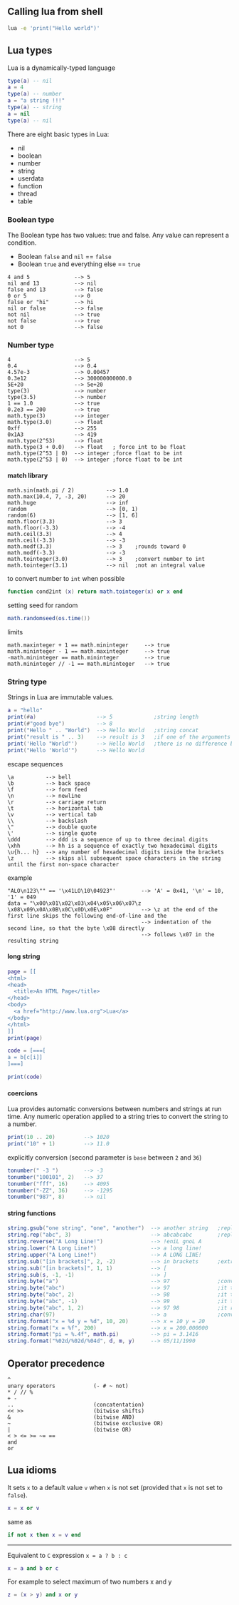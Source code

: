 ## Calling lua from shell 
```bash
lua -e 'print("Hello world")'
```

## Lua types

Lua is a dynamically-typed language

```lua
type(a) -- nil
a = 4
type(a) -- number
a = "a string !!!"
type(a) -- string
a = nil
type(a) -- nil
```

There are eight basic types in Lua: 

* nil
* boolean
* number
* string
* userdata
* function
* thread
* table

### Boolean type

The Boolean type has two values: true and false. Any value can represent a condition.
* Boolean `false` and `nil` == `false`
* Boolean `true` and everything else == `true`

```
4 and 5              --> 5
nil and 13           --> nil
false and 13         --> false
0 or 5               --> 0
false or "hi"        --> hi
nil or false         --> false
not nil              --> true
not false            --> true
not 0                --> false
```

### Number type

```
4                    --> 5
0.4                  --> 0.4
4.57e-3              --> 0.00457
0.3e12               --> 300000000000.0
5E+20                --> 5e+20
type(3)              --> number
type(3.5)            --> number
1 == 1.0             --> true
0.2e3 == 200         --> true
math.type(3)         --> integer
math.type(3.0)       --> float
0xff                 --> 255
0x1A3                --> 419
math.type(2^53)      --> float
math.type(3 + 0.0)   --> float   ; force int to be float
math.type(2^53 | 0)  --> integer ;force float to be int
math.type(2^53 | 0)  --> integer ;force float to be int
```

#### match library

```
math.sin(math.pi / 2)          --> 1.0
math.max(10.4, 7, -3, 20)      --> 20
math.huge                      --> inf
random                         --> [0, 1)
random(6)                      --> [1, 6]
math.floor(3.3)                --> 3
math.floor(-3.3)               --> -4
math.ceil(3.3)                 --> 4
math.ceil(-3.3)                --> -3
math.modf(3.3)                 --> 3    ;rounds toward 0
math.modf(-3.3)                --> -3
math.tointeger(3.0)            --> 3    ;convert number to int
math.tointeger(3.1)            --> nil  ;not an integral value
```

to convert number to `int` when possible
```lua
function cond2int (x) return math.tointeger(x) or x end
```

setting seed for random
```lua
math.randomseed(os.time())
```

limits
```
math.maxinteger + 1 == math.mininteger     --> true
math.mininteger - 1 == math.maxinteger     --> true
-math.mininteger == math.mininteger        --> true
math.mininteger // -1 == math.mininteger   --> true
```
### String type

Strings in Lua are immutable values.

```lua
a = "hello"
print(#a)                   --> 5             ;string length
print(#"good bye")          --> 8
print("Hello " .. "World")  --> Hello World   ;string concat
print("result is " .. 3)    --> result is 3   ;if one of the arguments is an int lua converts it to string
print('Hello "World"')      --> Hello World   ;there is no difference between "" and ''
print("Hello 'World'")      --> Hello World
```

escape sequences

```
\a          --> bell
\b          --> back space
\f          --> form feed
\n          --> newline
\r          --> carriage return
\t          --> horizontal tab
\v          --> vertical tab
\\          --> backslash
\"          --> double quote
\'          --> single quote
\ddd        --> ddd is a sequence of up to three decimal digits
\xhh        --> hh is a sequence of exactly two hexadecimal digits
\u{h... h}  --> any number of hexadecimal digits inside the brackets
\z          --> skips all subsequent space characters in the string until the first non-space character
```

example

```
"ALO\n123\"" == '\x41LO\10\04923"'        --> 'A' = 0x41, '\n' = 10, '1' = 049
data = "\x00\x01\x02\x03\x04\x05\x06\x07\z
\x08\x09\x0A\x0B\x0C\x0D\x0E\x0F"         --> \z at the end of the first line skips the following end-of-line and the 
                                          --> indentation of the second line, so that the byte \x08 directly 
                                          --> follows \x07 in the resulting string
```

#### long string

```lua
page = [[
<html>
<head>
  <title>An HTML Page</title>
</head>
<body>
  <a href="http://www.lua.org">Lua</a>
</body>
</html>
]]
print(page)
```

```lua
code = [===[
a = b[c[i]]
]===]

print(code)
```
#### coercions

Lua provides automatic conversions between numbers and strings at run time. Any numeric 
operation applied to a string tries to convert the string to a number.

```lua
print(10 .. 20)         --> 1020
print("10" + 1)         --> 11.0
```

explicitly conversion (second parameter is `base` between `2` and `36`)

```lua
tonumber(" -3 ")        --> -3
tonumber("100101", 2)   --> 37
tonumber("fff", 16)     --> 4095
tonumber("-ZZ", 36)     --> -1295
tonumber("987", 8)      --> nil
```

#### string functions

```lua
string.gsub("one string", "one", "another")  --> another string   ;replace one string with another
string.rep("abc", 3)                         --> abcabcabc        ;replicates string
string.reverse("A Long Line!")               --> !eniL gnoL A
string.lower("A Long Line!")                 --> a long line!
string.upper("A Long Line!")                 --> A LONG LINE!
string.sub("[in brackets]", 2, -2)           --> in brackets      ;extracts a piece of the string s, from the i-th to the j-th
string.sub("[in brackets]", 1, 1)            --> [
string.sub(s, -1, -1)                        --> ]
string.byte("a")                             --> 97               ;converts from character to internal numeric representation
string.byte("abc")                           --> 97               ;it takes first character
string.byte("abc", 2)                        --> 98               ;it takes second character
string.byte("abc", -1)                       --> 99               ;it takes last character
string.byte("abc", 1, 2)                     --> 97 98            ;it returns multiple values between indices i and j (inclusive)
string.char(97)                              --> a                ;converts from numeric to char representation
string.format("x = %d y = %d", 10, 20)       --> x = 10 y = 20
string.format("x = %f", 200)                 --> x = 200.000000
string.format("pi = %.4f", math.pi)          --> pi = 3.1416
string.format("%02d/%02d/%04d", d, m, y)     --> 05/11/1990
```

## Operator precedence

```
^
unary operators            (- # ~ not)
* / // %
+ -
..                         (concatentation)
<< >>                      (bitwise shifts)
&                          (bitwise AND)
~                          (bitwise exclusive OR)
|                          (bitwise OR)
< > <= >= ~= ==
and
or
```

## Lua idioms

It sets `x` to a default value `v` when `x` is not set (provided that `x` is not set to `false`).
```lua
x = x or v
```
same as
```lua
if not x then x = v end
```

---

Equivalent to `C` expression `x = a ? b : c`
```lua
x = a and b or c
```
For example to select maximum of two numbers x and y
```lua
z = (x > y) and x or y
```